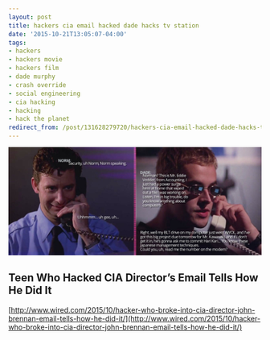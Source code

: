 ```yaml
---
layout: post
title: hackers cia email hacked dade hacks tv station
date: '2015-10-21T13:05:07-04:00'
tags:
- hackers
- hackers movie
- hackers film
- dade murphy
- crash override
- social engineering
- cia hacking
- hacking
- hack the planet
redirect_from: /post/131628279720/hackers-cia-email-hacked-dade-hacks-tv-station
---
```

 ![](/images/tumblr_nwky4jEKhz1tqzrm7o1_1280.jpg)  

## Teen Who Hacked CIA Director’s Email Tells How He Did It&nbsp;

[http://www.wired.com/2015/10/hacker-who-broke-into-cia-director-john-brennan-email-tells-how-he-did-it/](http://www.wired.com/2015/10/hacker-who-broke-into-cia-director-john-brennan-email-tells-how-he-did-it/)
